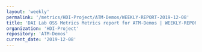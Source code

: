 ```yaml
---
layout: 'weekly'
permalink: '/metrics/HDI-Project/ATM-Demos/WEEKLY-REPORT-2019-12-08'
title: 'DAI Lab OSS Metrics Metrics report for ATM-Demos | WEEKLY-REPORT-2019-12-08'
organization: 'HDI-Project'
repository: 'ATM-Demos'
current_date: '2019-12-08'
---
```

